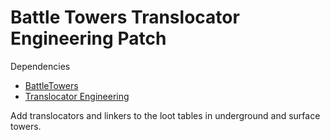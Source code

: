 # Battle Towers Translocator Engineering Patch
Dependencies
- [BattleTowers](https://mods.vintagestory.at/battletowers)
- [Translocator Engineering](https://mods.vintagestory.at/translocatorengineeringredux)

Add translocators and linkers to the loot tables in underground and surface towers.
